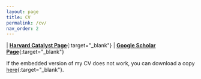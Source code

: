 ```yaml
---
layout: page
title: CV
permalink: /cv/
nav_order: 2
---
```

    
| [**Harvard Catalyst Page**](http://connects.catalyst.harvard.edu/Profiles/display/Person/35947){:target="_blank"} &#124; [**Google Scholar Page**](https://scholar.google.com/citations?user=L58_1hAAAAAJ&hl=en){:target="_blank"}

If the embedded version of my CV does not work, you can download a copy [here](/assets/docs/CV_HReyesNieva.pdf){:target="_blank"}.

<object data="/assets/docs/CV_HReyesNieva.pdf" width="1000" height="1000" type='application/pdf'></object>